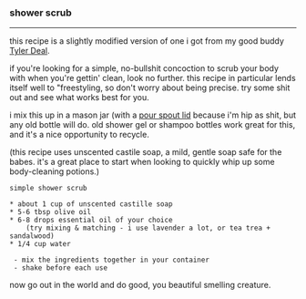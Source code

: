### shower scrub

---

this recipe is a slightly modified version of one i got from my good buddy [Tyler Deal](http://idiotpull.com/).

if you're looking for a simple, no-bullshit concoction to scrub your body with when you're gettin' clean, look no further. this recipe in particular lends itself well to "freestyling, so don't worry about being precise. try some shit out and see what works best for you. 

i mix this up in a mason jar (with a [pour spout lid](https://www.etsy.com/listing/154132492/hand-made-stainless-steel-mason-jar-drip?ref=related-0) because i'm hip as shit, but any old bottle will do. old shower gel or shampoo bottles work great for this, and it's a nice opportunity to recycle.

(this recipe uses unscented castile soap, a mild, gentle soap safe for the babes. it's a great place to start when looking to quickly whip up some body-cleaning potions.)

```
simple shower scrub

* about 1 cup of unscented castille soap
* 5-6 tbsp olive oil
* 6-8 drops essential oil of your choice 
	(try mixing & matching - i use lavender a lot, or tea trea + sandalwood)
* 1/4 cup water

 - mix the ingredients together in your container
 - shake before each use
```

now go out in the world and do good, you beautiful smelling creature.
